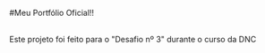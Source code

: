 #Meu Portfólio Oficial!!<br><br>

Este projeto foi feito para o "Desafio nº 3" durante o curso da DNC
 
